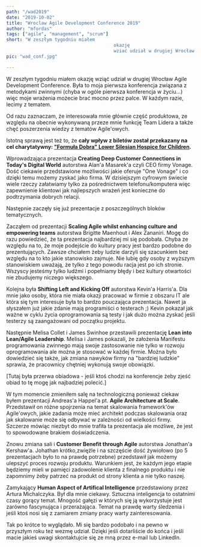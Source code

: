 ```yaml
--- 
path: "/wad2019"
date: "2019-10-02"
title: "Wroclaw Agile Development Conference 2019"
author: "mfordas"
tags: ["agile", "management", "scrum"]
short: "W zeszłym tygodniu miałem
                                        okazję
                                        wziać udział w drugiej Wrocław Agile Development Conference..."
pic: "wad_conf.jpg"

---
```


  <div>
                            <p class="w3-left w3-justify" style="width:100%;">W zeszłym tygodniu miałem okazję wziąć
                                udział w drugiej Wrocław Agile Development Conference.
                                Była to moja pierwsza konferencja związana z metodykami zwinnymi (chyba w ogóle
                                pierwsza konferencja w życiu...) więc moje wrażenia możecie brać mocno przez palce.
                                W każdym
                                razie, lecimy z tematem.
                            </p>
                            <p class="w3-left w3-justify" style="width:100%;">
                                Od razu zaznaczam, że interesowała mnie głównie część produktowa, ze względu na
                                obecnie wykonywaną przeze mnie funkcję Team Lidera a także chęć poszerzenia wiedzy z
                                tematów Agile'owych.
                            </p>
                            <p class="w3-left w3-justify" style="width:100%;">Istotną sprawą jest też to, że <b>cały
                                    wpływ z biletów
                                    został przekazany na cel charytatywny: <a href="https://formuladobra.pl/">"Formuła
                                        Dobra" Lower Silesian Hospice for
                                        Children</a>.</b></p>
                            <p class="w3-left w3-justify" style="width:100%;">
                                Wprowadzająca prezentacja <b>Creating Deep Customer Connections in Today's Digital
                                    World</b> autorstwa Alan'a Masarek'a
                                czyli CEO firmy Vonage. Dość ciekawie przedstawione możliwości jakie oferuje "One
                                Vonage" i co dzięki temu możemy zyskać jako firma.
                                W dzisiejszym cyfrowym świecie wiele rzeczy załatwiamy tylko za pośrednictwem
                                telefonu/komputera więc zapewnienie klientowi jak najlepszych wrażeń
                                jest konieczne do podtrzymania dobrych relacji.
                            </p>
                            <p class="w3-left w3-justify" style="width:100%;">
                                Następnie zaczęły się już prezentacje z poszczególnych bloków tematycznych.
                            </p>
                            <p class="w3-left w3-justify" style="width:100%;">
                                Zacząłem od prezentacji <b>Scaling Agile whilst enhancing culture and empowering
                                    teams</b> autorstwa Brigitte Maenhout i Alex Zananiri.
                                Mogę do razu powiedzieć, że ta prezentacja najbardziej mi się podobała. Chyba ze
                                względu na to, że moje podejście do kultury pracy jest
                                bardzo podobne do prezentujących. Zawsze chciałem żeby ludzie darzyli się szacunkiem
                                bez względu na to kto jakie stanowisko zajmuje. Nie lubię
                                gdy osoby z wyższym stanowiskiem uważają, że tylko z tego powodu racja jest po ich
                                stronie. Wszyscy jesteśmy tylko ludźmi i popełniamy błędy i bez
                                kultury otwartości nie zbudujemy niczego większego.
                            </p>
                            <p class="w3-left w3-justify" style="width:100%;">
                                Kolejna była <b>Shifting Left and Kicking Off</b> autorstwa Kevin'a Harris'a.
                                Dla mnie jako osoby, która nie miała okazji pracować w firmie z obszaru IT ale która
                                się tym interesuje była to bardzo pouczająca prezentacja.
                                Nawet ja słyszałem już jakie zdanie mają programiści o testerach ;) Kevin pokazał
                                jak ważne w cyklu życia oprogramowania są testy i jak dużo można zyskać
                                jeśli testerzy są zaangażowani od początku projektu.
                            </p>
                            <p class="w3-left w3-justify" style="width:100%;">
                                Następnie Melisa Collet i James Swinhoe przestawili prezentację <b>Lean into
                                    Lean/Agile Leadership</b>.
                                Melisa i James pokazali, że założenia Manifestu programowania zwinnego mają swoje
                                zastosowanie nie tylko w rozwoju oprogramowania ale można je stosować w każdej
                                firmie. Można było dowiedzieć się także, jak zmiana nawyków firmy na "bardziej
                                ludzkie" sprawia, że pracownicy chętniej wykonują swoje obowiązki.
                            </p>
                            <p class="w3-left w3-justify" style="width:100%;">
                                [Tutaj była przerwa obiadowa - jeśli ktoś chodzi na konferencje żeby zjeść obiad to
                                tę mogę jak najbadziej polecić.]
                            </p>
                            <p class="w3-left w3-justify" style="width:100%;">
                                W tym momencie zmieniłem salę na technologiczną ponieważ ciekaw byłem prezentacji
                                Andreas'a Happel'a pt. <b>Agile Architecture at Scale</b>.
                                Przedstawił on różne spojrzenia na temat skalowania framework'ów Agile'owych, jakie
                                zadania może mieć architekt podczas skalowania oraz jak skalowanie może się
                                odbywać w zależności od wielkości firmy. Szczerze mówiąc niezbyt do mnie trafiła ta
                                prezentacja ale możliwe, że jest to spowodowane brakiem doświadczenia.
                            </p>
                            <p class="w3-left w3-justify" style="width:100%;">
                                Znowu zmiana sali i <b>Customer Benefit through Agile</b> autorstwa Jonathan'a
                                Kershaw'a.
                                Johathan krótko,zwięźle i na szczęście dość żywiołowo (po 5 prezentacjach było to na
                                prawdę potrzebne) przedstawił jak możemy ulepszyć proces rozwoju
                                produktu. Warunkiem jest, że każdym jego etapie będziemy mieli w pamięci zadowolenie
                                klienta z finalnego produktu i nie zapomnimy żeby patrzeć na produkt
                                od strony klienta a nie tylko naszej.
                            </p>
                            <p class="w3-left w3-justify" style="width:100%;">
                                Zamykający <b>Human Aspect of Artifical Intelligence</b> przedstawiony przez Artura
                                Michalczyka.
                                Był dla mnie ciekawy. Sztuczna inteligencja to ostatnimi czasy gorący temat. Mnogość
                                gałęzi w których się ją wykorzystuje jest zarówno fascynująca
                                i przerażająca. Temat na prawdę warty śledzenia i jeśli ktoś nosi się z zamiarem
                                zmiany pracy warty zainteresowania.
                            </p>
                            <p class="w3-left w3-justify" style="width:100%;">
                                Tak po krótce to wyglądało. Mi się bardzo podobało i na pewno w przyszłym roku też
                                wezmę udział. Dzięki jeśli dotarliście do końca i jeśli macie jakieś uwagi
                                skontaktujcie się
                                ze mną przez e-mail lub LinkedIn.
                            </p>
                        </div>
                           